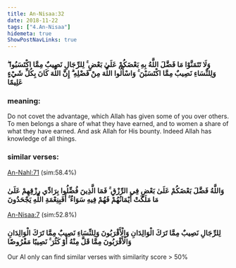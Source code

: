 ```yaml
---
title: An-Nisaa:32
date: 2018-11-22
tags: ["4.An-Nisaa"]
hidemeta: true 
ShowPostNavLinks: true 
---
```

### وَلَا تَتَمَنَّوْا مَا فَضَّلَ اللَّهُ بِهِ بَعْضَكُمْ عَلَىٰ بَعْضٍ ۚ لِلرِّجَالِ نَصِيبٌ مِمَّا اكْتَسَبُوا ۖ وَلِلنِّسَاءِ نَصِيبٌ مِمَّا اكْتَسَبْنَ ۚ وَاسْأَلُوا اللَّهَ مِنْ فَضْلِهِ ۗ إِنَّ اللَّهَ كَانَ بِكُلِّ شَيْءٍ عَلِيمًا
### meaning: 
Do not covet the advantage, which Allah has given some of you over others. To men belongs a share of what they have earned, and to women a share of what they have earned. And ask Allah for His bounty. Indeed Allah has knowledge of all things.
### similar verses: 

[An-Nahl:71](/16/71) (sim:58.4%)

### وَاللَّهُ فَضَّلَ بَعْضَكُمْ عَلَىٰ بَعْضٍ فِي الرِّزْقِ ۚ فَمَا الَّذِينَ فُضِّلُوا بِرَادِّي رِزْقِهِمْ عَلَىٰ مَا مَلَكَتْ أَيْمَانُهُمْ فَهُمْ فِيهِ سَوَاءٌ ۚ أَفَبِنِعْمَةِ اللَّهِ يَجْحَدُونَ

[An-Nisaa:7](/4/7) (sim:52.8%)

### لِلرِّجَالِ نَصِيبٌ مِمَّا تَرَكَ الْوَالِدَانِ وَالْأَقْرَبُونَ وَلِلنِّسَاءِ نَصِيبٌ مِمَّا تَرَكَ الْوَالِدَانِ وَالْأَقْرَبُونَ مِمَّا قَلَّ مِنْهُ أَوْ كَثُرَ ۚ نَصِيبًا مَفْرُوضًا

Our AI only can find similar verses with similarity score > 50% 


